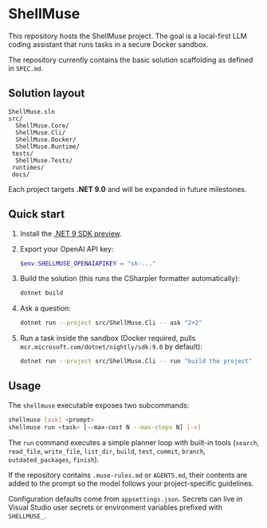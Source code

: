 # ShellMuse

This repository hosts the ShellMuse project. The goal is a local-first LLM coding assistant that runs tasks in a secure Docker sandbox.

The repository currently contains the basic solution scaffolding as defined in `SPEC.md`.

## Solution layout

```
ShellMuse.sln
src/
  ShellMuse.Core/
  ShellMuse.Cli/
  ShellMuse.Docker/
  ShellMuse.Runtime/
 tests/
  ShellMuse.Tests/
 runtimes/
 docs/
```

Each project targets **.NET 9.0** and will be expanded in future milestones.

## Quick start

1. Install the [.NET 9 SDK preview](https://dotnet.microsoft.com/download/dotnet/9.0).
2. Export your OpenAI API key:

   ```powershell
   $env:SHELLMUSE_OPENAIAPIKEY = "sk-..."
   ```

3. Build the solution (this runs the CSharpier formatter automatically):

   ```bash
   dotnet build
   ```

4. Ask a question:

   ```bash
   dotnet run --project src/ShellMuse.Cli -- ask "2+2"
   ```

5. Run a task inside the sandbox (Docker required, pulls `mcr.microsoft.com/dotnet/nightly/sdk:9.0` by default):

   ```bash
   dotnet run --project src/ShellMuse.Cli -- run "build the project"
   ```

## Usage

The `shellmuse` executable exposes two subcommands:

```bash
shellmuse [ask] <prompt>
shellmuse run <task> [--max-cost N --max-steps N] [-v]
```

The `run` command executes a simple planner loop with built-in tools
(`search`, `read_file`, `write_file`, `list_dir`, `build`, `test`, `commit`, `branch`, `outdated_packages`, `finish`).

If the repository contains `.muse-rules.md` or `AGENTS.md`, their contents are
added to the prompt so the model follows your project-specific guidelines.

Configuration defaults come from `appsettings.json`. Secrets can live in Visual
Studio user secrets or environment variables prefixed with `SHELLMUSE_`.

